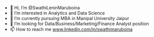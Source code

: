 - 👋 Hi, I’m @SwathiLeninMaruboina
- 👀 I’m interested in Analytics and Data Science
- 🌱 I’m currently pursuing MBA in Manipal University Jaipur
- 💞️ I’m looking for Data/Business/Marketing/Finance Analyst position
- 📫 How to reach me www.linkedin.com/in/swathimaruboina

<!---
SwathiLeninMaruboina/SwathiLeninMaruboina is a ✨ special ✨ repository because its `README.md` (this file) appears on your GitHub profile.
--->
